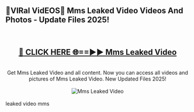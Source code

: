 <h2>🔴VIRal VidEOS🔴 Mms Leaked Video Videos And Photos - Update Files 2025!</h2>
<br>
<div align="center">
<h2><a href="https://virallinks.top/odZfE0" rel="nofollow">🔴 CLICK HERE 🌐==►► Mms Leaked Video</a></h2>
<br>
Get Mms Leaked Video and all content. Now you can access all videos and pictures of Mms Leaked Video. New Updated Files 2025!
<br>
<br>
<a href="https://virallinks.top/odZfE0" rel="nofollow" data-target="animated-image.originalLink"><img src="https://i.imgur.com/dJHk4Zq.gif)" alt="Mms Leaked Video" style="max-width: 100%; display: inline-block;" data-target="animated-image.originalImage"></a>
</div>
<br>
leaked video mms